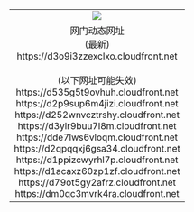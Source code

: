 ﻿<table>
  <tr></tr>
  <tr><td colspan=2 align=center><img src="https://d3o9i3zzexclxo.cloudfront.net/Up/oGate.jpg" /></td></tr>
  <tr><td colspan=2 align=center>网门动态网址<br/>(最新)
<br>https://d3o9i3zzexclxo.cloudfront.net
<br/><br/>(以下网址可能失效)
<br>https://d535g5t9ovhuh.cloudfront.net
<br>https://d2p9sup6m4jizi.cloudfront.net
<br>https://d252wnvcztrshy.cloudfront.net
<br>https://d3ylr9buu7l8m.cloudfront.net
<br>https://dde7lws6vloqm.cloudfront.net
<br>https://d2qpqqxj6gsa34.cloudfront.net
<br>https://d1ppizcwyrhl7p.cloudfront.net
<br>https://d1acaxz60zp1zf.cloudfront.net
<br>https://d79ot5gy2afrz.cloudfront.net
<br>https://dm0qc3mvrk4ra.cloudfront.net
    </td>
  </tr>
</table>

